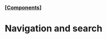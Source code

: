 ### [[Components](./translated-human-interface-guidelines-markdown/components.md)]  
  
# **Navigation and search**  

